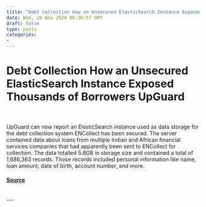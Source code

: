 ```yaml
---
title: "Debt Collection How an Unsecured ElasticSearch Instance Exposed Thousands of Borrowers UpGuard"
date: Wed, 20 Nov 2024 06:36:57 GMT
draft: false
type: posts
categories: 
- 
---
```

# Debt Collection How an Unsecured ElasticSearch Instance Exposed Thousands of Borrowers UpGuard

<br/>

<br/>
UpGuard can now report an ElasticSearch instance used as data storage for the debt collection system ENCollect has been secured. The server contained data about loans from multiple Indian and African financial services companies that had apparently been sent to ENCollect for collection. The data totalled 5.8GB in storage size and contained a total of 1,686,363 records. Those records included personal information like name, loan amount, date of birth, account number, and more.

#### [Source](https://www.upguard.com/breaches/encollect)

<br/>
---
